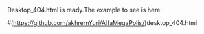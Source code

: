 Desktop_404.html is ready.The example to see is here: 

#(https://github.com/akhremYuri/AlfaMegaPolis/)desktop_404.html

